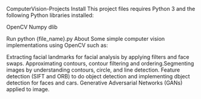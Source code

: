 ComputerVision-Projects
Install
This project files requires Python 3 and the following Python libraries installed:

OpenCV
Numpy
dlib

Run
python {file_name}.py
About
Some simple computer vision implementations using OpenCV such as:

Extracting facial landmarks for facial analysis by applying filters and face swaps.
Approximating contours, contour filtering and ordering.Segmenting images by understanding contours, circle, and line detection.
Feature detection (SIFT and ORB) to do object detection and implementing dbject detection for faces and cars.
Generative Adversarial Networks (GANs) applied to image.
